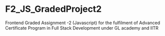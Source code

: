 # F2_JS_GradedProject2
Frontend Graded Assignment -2 (Javascript) for the fulfilment of Advanced Certificate Program in Full Stack Development under GL academy and IITR
